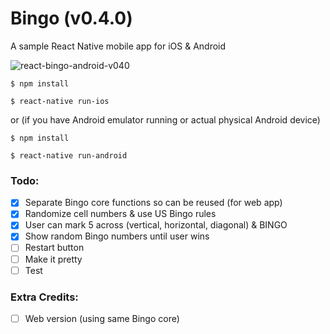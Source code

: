 # Bingo (v0.4.0)

A sample React Native mobile app for iOS & Android

![react-bingo-android-v040](https://cloud.githubusercontent.com/assets/5550094/20455690/efbf0492-ae1e-11e6-8c09-ff317c18d53d.gif)

```
$ npm install

$ react-native run-ios
```

or (if you have Android emulator running or actual physical Android device)

```
$ npm install

$ react-native run-android
```

### Todo:

- [x] Separate Bingo core functions so can be reused (for web app)
- [x] Randomize cell numbers & use US Bingo rules
- [x] User can mark 5 across (vertical, horizontal, diagonal) & BINGO 
- [x] Show random Bingo numbers until user wins
- [ ] Restart button
- [ ] Make it pretty
- [ ] Test

### Extra Credits:

- [ ] Web version (using same Bingo core)
